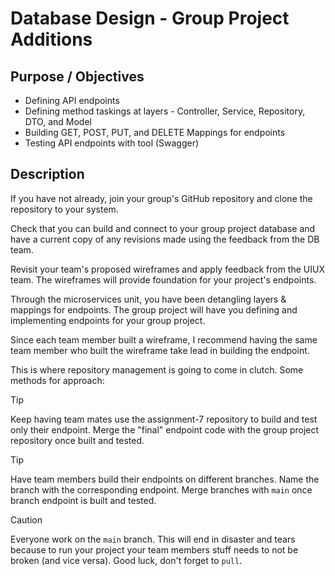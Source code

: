# Database Design - Group Project Additions

## Purpose / Objectives

- Defining API endpoints
- Defining method taskings at layers - Controller, Service, Repository, DTO, and Model
- Building GET, POST, PUT, and DELETE Mappings for endpoints
- Testing API endpoints with tool (Swagger)

## Description

If you have not already, join your group's GitHub repository and clone the repository to your system.

Check that you can build and connect to your group project database and have a current copy of any revisions made using the feedback from the DB team.

Revisit your team's proposed wireframes and apply feedback from the UIUX team.  The wireframes will provide foundation for your project's endpoints.

Through the microservices unit, you have been detangling layers & mappings for endpoints.  The group project will have you defining and implementing endpoints for your group project.

Since each team member built a wireframe, I recommend having the same team member who built the wireframe take lead in building the endpoint.

This is where repository management is going to come in clutch. Some methods for approach:
> [!TIP]
> Keep having team mates use the assignment-7 repository to build and test only their endpoint.  Merge the "final" endpoint code with the group project repository once built and tested.

> [!TIP] 
> Have team members build their endpoints on different branches.  Name the branch with the corresponding endpoint.  Merge branches with `main` once branch endpoint is built and tested.

> [!CAUTION]
> Everyone work on the `main` branch.  This will end in disaster and tears because to run your project your team members stuff needs to not be broken (and vice versa).  Good luck, don't forget to `pull`.





